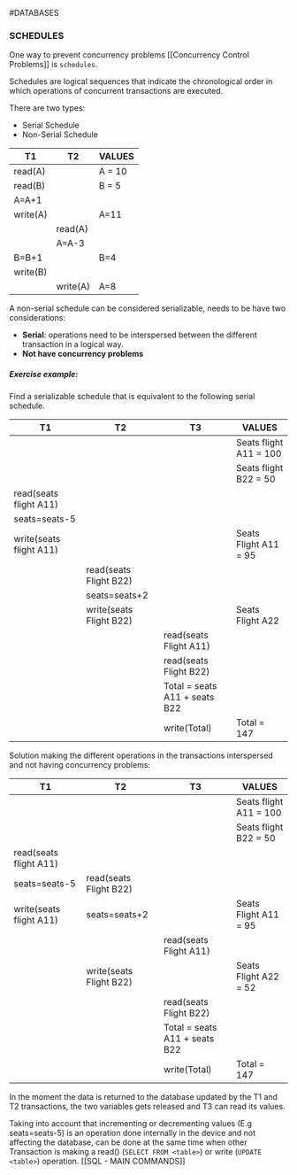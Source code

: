 #DATABASES 


### SCHEDULES

One way to prevent concurrency problems [[Concurrency Control Problems]] is `schedules`. 

Schedules are logical sequences that indicate the chronological order in which operations of concurrent transactions are executed. 

There are two types: 

* Serial Schedule
* Non-Serial Schedule

| T1       | T2       | VALUES |
| -------- | -------- | ------ |
| read(A)  |          | A = 10 |
| read(B)  |          | B = 5  |
| A=A+1    |          |        |
| write(A) |          | A=11   |
|          | read(A)  |        |
|          | A=A-3    |        |
| B=B+1    |          | B=4    |
| write(B) |          |        |
|          | write(A) | A=8    |

A non-serial schedule can be considered serializable, needs to be have two considerations: 

* **Serial**: operations need to be interspersed between the different transaction in a logical way. 
* **Not have concurrency problems**

##### Exercise example: 

Find a serializable schedule that is equivalent to the following serial schedule. 

| T1                      | T2                      | T3                            | VALUES                 |
| ----------------------- | ----------------------- | ----------------------------- | ---------------------- |
|                         |                         |                               | Seats flight A11 = 100 |
|                         |                         |                               | Seats flight B22 = 50  |
| read(seats flight A11)  |                         |                               |                        |
| seats=seats-5           |                         |                               |                        |
| write(seats flight A11) |                         |                               | Seats Flight A11 = 95  |
|                         | read(seats Flight B22)  |                               |                        |
|                         | seats=seats+2           |                               |                        |
|                         | write(seats Flight B22) |                               | Seats Flight A22       |
|                         |                         | read(seats Flight A11)        |                        |
|                         |                         | read(seats Flight B22)        |                        |
|                         |                         | Total = seats A11 + seats B22 |                        |
|                         |                         | write(Total)                  | Total = 147            |

Solution making the different operations in the transactions interspersed and not having concurrency problems: 



| T1                      | T2                      | T3                            | VALUES                 |
| ----------------------- | ----------------------- | ----------------------------- | ---------------------- |
|                         |                         |                               | Seats flight A11 = 100 |
|                         |                         |                               | Seats flight B22 = 50  |
| read(seats flight A11)  |                         |                               |                        |
| seats=seats-5           | read(seats Flight B22)  |                               |                        |
| write(seats flight A11) | seats=seats+2           |                               | Seats Flight A11 = 95  |
|                         |                         | read(seats Flight A11)        |                        |
|                         | write(seats Flight B22) |                               | Seats Flight A22 = 52  |
|                         |                         | read(seats Flight B22)        |                        |
|                         |                         | Total = seats A11 + seats B22 |                        |
|                         |                         | write(Total)                  | Total = 147            |



In the moment the data is returned to the database updated by the T1 and T2 transactions, the two variables gets released and T3 can read its values. 

Taking into account that incrementing or decrementing values (E.g seats=seats-5) is an operation done internally in the device and not affecting the database, can be done at the same time when other Transaction is making a read() (`SELECT FROM <table>`) or write (`UPDATE <table>`) operation. [[SQL - MAIN COMMANDS]]


